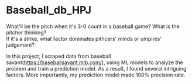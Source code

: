 # Baseball_db_HPJ

What'll be the pitch when it's 3-0 count in a baseball game? What is the pitcher thinking? <br>
If it's a strike, what factor dominates pithcers' minds or umpires' judgement?

In this project, I scraped data from baseball savant(https://baseballsavant.mlb.com/), using ML models to analyze the problem and train a prediction model.
As a result, I found several intriguing factors. More importantly, my prediction model made 100% precision rate.

